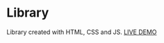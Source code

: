 # Library

Library created with HTML, CSS and JS.
[LIVE DEMO](https://pedromprodr.github.io/library-app/)
